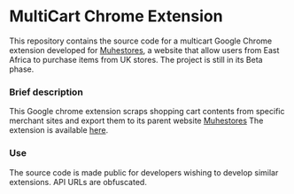 # MultiCart Chrome Extension

This repository contains the source code for a multicart Google Chrome extension developed for [Muhestores](https://muhestores.com/), a website that allow
users from East Africa to purchase items from UK stores. The project is still in its Beta phase.

### Brief description

This Google chrome extension scraps shopping cart contents from specific merchant sites and export them to its parent website [Muhestores](https://muhestores.com/)
The extension is available [here](https://chromewebstore.google.com/detail/muhestores-extension/momiompimlcddhlflnbfpeobccondaek).


### Use

The source code is made public for developers wishing to develop similar extensions. API URLs are obfuscated. 
